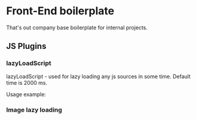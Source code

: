 
# Front-End boilerplate

That's out company base boilerplate for internal projects.

## JS Plugins
### lazyLoadScript
lazyLoadScript - used for lazy loading any js sources in some time. Default time is 2000 ms.

Usage example:
<div data-script="{link}" data-time="{time}"></div>

### Image lazy loading
<img class="lazy" src="{link}" data-srcset="{link}"
    srcset="assets/template/image/1x1.png" alt="">

<div class="lazy" data-background-image="{link}"></div>

